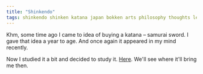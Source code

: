 ```yaml
---
title: "Shinkendo"
tags: shinkendo shinken katana japan bokken arts philosophy thoughts learning
---
```


Khm, some time ago I came to idea of buying a katana – samurai sword. I gave that idea a year to age. And once again it appeared in
my mind recently.

Now I studied it a bit and decided to study it. [Here](https://www.shinkendomiddennederland.nl).
We'll see where it'll bring me then.

